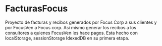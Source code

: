# FacturasFocus
Proyecto de facturas y recibos generados por Focus Corp a sus clientes y por FocusVen a Focus corp. Asi mismo generar los recibos a los consultores a quienes FocusVen 
les hace pagos.  Esta hecho con localStorage, sessionStorage IdexedDB en su primera etapa.  
